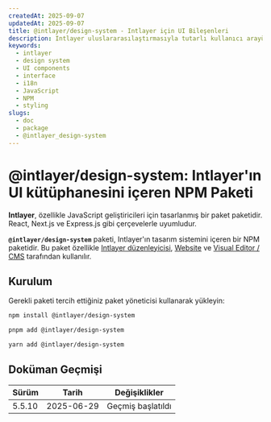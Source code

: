 ```yaml
---
createdAt: 2025-09-07
updatedAt: 2025-09-07
title: @intlayer/design-system - Intlayer için UI Bileşenleri
description: Intlayer uluslararasılaştırmasıyla tutarlı kullanıcı arayüzleri oluşturmak için tasarım sistemi bileşenleri ve UI öğeleri içeren NPM paketi.
keywords:
  - intlayer
  - design system
  - UI components
  - interface
  - i18n
  - JavaScript
  - NPM
  - styling
slugs:
  - doc
  - package
  - @intlayer_design-system
---
```


# @intlayer/design-system: Intlayer'ın UI kütüphanesini içeren NPM Paketi

**Intlayer**, özellikle JavaScript geliştiricileri için tasarlanmış bir paket paketidir. React, Next.js ve Express.js gibi çerçevelerle uyumludur.

**`@intlayer/design-system`** paketi, Intlayer'ın tasarım sistemini içeren bir NPM paketidir. Bu paket özellikle [Intlayer düzenleyicisi](https://github.com/aymericzip/intlayer/tree/main/docs/en/packages/intlayer-editor/index.md), [Website](https://intlayer.org) ve [Visual Editor / CMS](https://intlayer.org/dashboard) tarafından kullanılır.

## Kurulum

Gerekli paketi tercih ettiğiniz paket yöneticisi kullanarak yükleyin:

```bash packageManager="npm"
npm install @intlayer/design-system
```

```bash packageManager="pnpm"
pnpm add @intlayer/design-system
```

```bash packageManager="yarn"
yarn add @intlayer/design-system
```

## Doküman Geçmişi

| Sürüm  | Tarih      | Değişiklikler     |
| ------ | ---------- | ----------------- |
| 5.5.10 | 2025-06-29 | Geçmiş başlatıldı |
